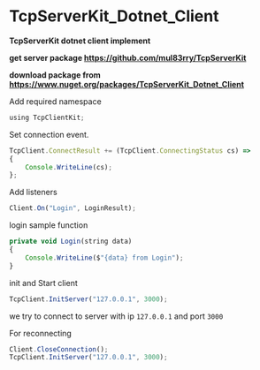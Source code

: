 # TcpServerKit_Dotnet_Client

**TcpServerKit dotnet client implement**

**get server package https://github.com/mul83rry/TcpServerKit**

**download package from https://www.nuget.org/packages/TcpServerKit_Dotnet_Client**



Add required namespace

```javascript
using TcpClientKit;
```

Set connection event.
```javascript
TcpClient.ConnectResult += (TcpClient.ConnectingStatus cs) =>
{
    Console.WriteLine(cs);                
};
```

Add listeners
```javascript
Client.On("Login", LoginResult);
```

login sample function
```javascript
private void Login(string data)
{
    Console.WriteLine($"{data} from Login");
}
```


init and Start client
```javascript
TcpClient.InitServer("127.0.0.1", 3000);
```

we try to connect to server with ip `127.0.0.1` and port `3000`


For reconnecting
```javascript
Client.CloseConnection();
TcpClient.InitServer("127.0.0.1", 3000);
```

